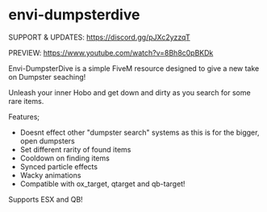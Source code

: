 # envi-dumpsterdive

SUPPORT & UPDATES: https://discord.gg/pJXc2yzzqT

PREVIEW: https://www.youtube.com/watch?v=8Bh8c0pBKDk

Envi-DumpsterDive is a simple FiveM resource designed to give a new take on Dumpster seaching!

Unleash your inner Hobo and get down and dirty as you search for some rare items.

Features;
- Doesnt effect other "dumpster search" systems as this is for the bigger, open dumpsters
- Set different rarity of found items
- Cooldown on finding items
- Synced particle effects
- Wacky animations
- Compatible with ox_target, qtarget and qb-target!

Supports ESX and QB!
